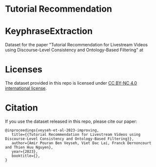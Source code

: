 # Tutorial Recommendation

# KeyphraseExtraction

Dataset for the paper "Tutorial Recommendation for Livestream Videos using Discourse-Level Consistency and Ontology-Based Filtering" at 

# Licenses

The dataset provided in this repo is licensed under [CC BY-NC 4.0 international license](https://creativecommons.org/licenses/by-nc/4.0/legalcode).

# Citation

If you use the dataset released in this repo, please cite our paper:

```
@inproceedings{veyseh-et-al-2023-improving,
   title={{Tutorial Recommendation for Livestream Videos using Discourse-Level Consistency and Ontology-Based Filtering}},
   author={Amir Pouran Ben Veyseh, Viet Dac Lai, Franck Dernoncourt and Thien Huu Nguyen},
   year={2023},
   booktitle={},
}

